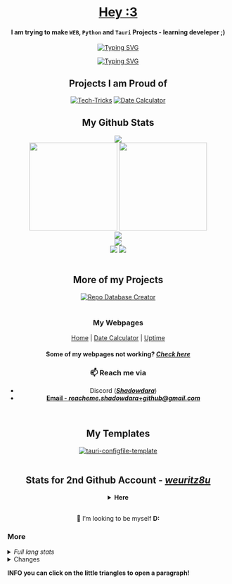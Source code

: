 <!-- Sorry for writing this in HTML!

written by Shadowdara
https://github.com/shadowdara/shadowdara

This is the README.md file for my personal Github profile

-->


<div align="center">


<!-- Introduction Text -->

<h1><a href="https://tenor.com/view/girlkisser-gif-954928936650434423">Hey :3<a></h1>

<h4>I am trying to make <code>WEB</code>, <code>Python</code> and <code>Tauri</code> Projects - learning develeper ;)</h4>


<!-- Typing SVGs -->

<a href="https://git.io/typing-svg"><img src="https://readme-typing-svg.herokuapp.com?font=Fira+Code&size=35&pause=1000&color=9745F5&center=true&vCenter=true&random=true&width=435&lines=Always+eepy;Need+to+sleep+!!" alt="Typing SVG" /></a>

<a href="https://git.io/typing-svg"><img src="https://readme-typing-svg.herokuapp.com?font=Fira+Code&size=25&pause=1000&color=9745F5&center=true&vCenter=true&random=true&width=435&lines=creating+messed+up!+code;mastering+the+chaos!" alt="Typing SVG" /></a>

<!--
https://readme-typing-svg.herokuapp.com/demo/?size=35&color=9745F5&center=true&vCenter=true&random=true&lines=Always+eepy+!!!;Need+to+sleep+!!!
-->


<!-- My Showcase Projects -->

<h2>Projects I am Proud of</h2>
<div>
  <!-- Tech-Tricks --> <a href="https://github.com/weuritz8u/Tech-Tricks"><img src="https://github-readme-stats.vercel.app/api/pin/?username=shadowdara&theme=midnight-purple&repo=Tech-Tricks" alt="Tech-Tricks"></a>
  <!-- Date Calculator --> <a href="https://github.com/weuritz8u/date-calculator"><img src="https://github-readme-stats.vercel.app/api/pin/?username=shadowdara&theme=midnight-purple&repo=date-calculator" alt="Date Calculator"></a>
</div>


<!-- My Github Stats -->

<h2>My Github Stats</h2>

<img src="https://repo-database-creator.vercel.app/api/svg/repo_count?user=shadowdara">
<br>
<img height=200 src="https://github-readme-stats.vercel.app/api?username=Shadowdara&theme=midnight-purple&show_icons=true">
<img height=200 src="https://github-readme-stats.vercel.app/api/top-langs/?username=Shadowdara&layout=compact&theme=midnight-purple&langs_count=8&hide=markdown,ini">
<br>
<img src="https://github-readme-streak-stats.herokuapp.com/?user=shadowdara&theme=midnight-purple">
<br>

<picture>
  <source
    srcset="https://github-readme-activity-graph.vercel.app/graph?username=shadowdara&bg_color=000000&color=9745f5&line=9745f5&point=FFFFFF"
    media="(prefers-color-scheme: dark)"
  />
  <source
    srcset="https://github-readme-activity-graph.vercel.app/graph?username=shadowdara&bg_color=FFE1FA&color=B20097&line=FF00D8&point=B20097"
    media="(prefers-color-scheme: light), (prefers-color-scheme: no-preference)"
  />
  <img src="https://github-readme-activity-graph.vercel.app/graph?username=shadowdara&bg_color=000000&color=9745f5&line=9745f5&point=FFFFFF" />
</picture>

<br>
<img src="https://github-profile-trophy.vercel.app/?username=shadowdara&theme=algolia&margin-w=15&margin-h=15">
<img src="https://hits.sh/github.com/shadowdara/shadowdara.svg?style=for-the-badge&label=Profile%20Views&color=white&labelColor=black&logo=github">
<br><br>


<!-- Good Project List -->

<h2>More of my Projects</h2>
<div>
  <!-- Repo Database Creator --> <a href="https://github.com/ShadowDara/repo-database-creator"><img src="https://github-readme-stats.vercel.app/api/pin/?username=shadowdara&theme=midnight-purple&repo=repo-database-creator" alt="Repo Database Creator"></a>
</div>

<br>


<!-- My own Webpages -->

<h3>My Webpages</h3>

<a href="https://shadowdara.github.io">Home</a> | <a href="https://shadowdara.github.io/date-calculator">Date Calculator</a> | <a href="https://weuritz8u.github.io/upptime">Uptime</a>

<h4>Some of my webpages not working? <a href="https://weuritz8u.github.io/upptime"><i>Check here</i></a></h4>


<!-- Contact Information -->

<h3>📫 Reach me via</h3>
<ul>
  <li>Discord (<b><i><a href="https://discord.gg/9Jh8B8pkJa">Shadowdara</a></i></b>)</li>
  <li><b><a href="mailto:reacheme.shadowdara+github@gmail.com">Email - <i>reacheme.shadowdara+github@gmail.com</i></a></b></li>
  <!--<li><b><a href="https://t.me/shadowdara">Telegram</a></b></li>-->
</ul>

<br>


<!-- My Project Templates -->

<h2>My Templates</h2>

<div>
  <!-- tauri-configfile-template --> <a href="https://github.com/ShadowDara/tauri-configfile-template"><img src="https://github-readme-stats.vercel.app/api/pin/?username=shadowdara&theme=midnight-purple&repo=tauri-configfile-template" alt="tauri-configfile-template"></a>
</div>

<br>


<!-- stats for weuritz8u -->

<h2>Stats for 2nd Github Account - <i><a href="https://github.com/weuritz8u">weuritz8u</a></i></h2>
<details><summary><b>Here</b></summary><br>
<img src="https://repo-database-creator.vercel.app/api/svg/repo_count?user=weuritz8u">
<br>
<img src="https://github-readme-stats.vercel.app/api/top-langs/?username=weuritz8u&theme=midnight-purple&layout=compact&hide=markdown,text&exclude_repo=upptime" alt="Top languages">
<br>
<img height=200 src="https://github-readme-stats.vercel.app/api?username=weuritz8u&theme=midnight-purple&show_icons=true" alt="Stats">
<img src="https://github-readme-streak-stats.herokuapp.com/?user=weuritz8u&theme=midnight-purple" alt="Streak">
<br>
<img src="https://github-readme-activity-graph.vercel.app/graph?username=weuritz8u&bg_color=000000&color=9745f5&line=9745f5&point=FFFFFF" alt="Activity graph">
<br>
<img src="https://github-profile-trophy.vercel.app/?username=weuritz8u&theme=algolia&margin-w=15&margin-h=15" alt="Trophies">
<p><i>Dont ask why i have 2, i now its stupid ;)</i></p>
</details>

<br>

<p>💞️ I’m looking to be myself <b>D:</b>

</div>


<!-- Triangel Content -->

<h3> More</h3>


<!-- Full Lang Stats -->

<details><summary><i>Full lang stats</i></summary><br>
<p><b>Shadowdara | weuritz8u</b></p>
<img src="https://github-readme-stats.vercel.app/api/top-langs/?username=Shadowdara&layout=compact&theme=midnight-purple&&langs_count=20">
<img src="https://github-readme-stats.vercel.app/api/top-langs/?username=weuritz8u&theme=midnight-purple&layout=compact&langs_count=20&exclude_repo=upptime">
</details>


<!-- Repository Data Changes -->

<details><summary>Changes</summary>
<h3>Changes</h3>
<b><i>INFO: Sometimes i am reorganising my little script project and moving them to other projects / creating a collection for them!</i></b>
<h4>Last</h4>
<ul>
	<li>deleted a lot of scripts Repositorys and moved their code to <a href="https://github.com/weuritz8u/Tech-Tricks">Tech-Tricks</a></li>
	<li>Moved my Minecraft Projects to <a href="https://github.com/weuritz8u">weuritz8u</a></li>
	<li><b>Minecraft Projects:
	<ul>
		<li><a href="https://github.com/weuritz8u/storage-datapack">storage-datapack</a></li>
		<li><a href="https://github.com/weuritz8u/no-elytra-boost">no-elytra-boost</a></li>
		<li><a href="https://github.com/weuritz8u/storage-recource-pack">storage-recource-pack</a></li>
		<li><a href="https://github.com/weuritz8u/Modrinth-Packs">Modrinth-Packs</a></li>
		<li><a href="https://github.com/weuritz8u/throwable-rp">throwable-rp</a></li>
	</ul></li>
	<li>Some other Minecraft Repositorys are deleted and moved to <a href="https://github.com/weuritz8u/Modrinth-Packs">Modrinth-Packs</a></li>
</ul>
</details>

<p><b>INFO</b> you can click on the little triangles to open a paragraph!</p>


<!-- This is the End of the README.md file -->

<!-- I hope your are not seeing this lol :3 -->

